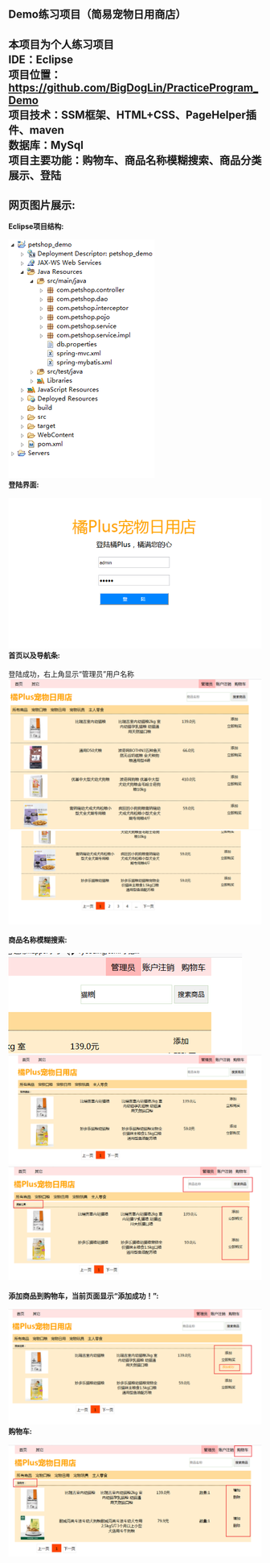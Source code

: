 Demo练习项目（简易宠物日用商店）
---
本项目为个人练习项目<br>
IDE：Eclipse<br>
项目位置：https://github.com/BigDogLin/PracticeProgram_Demo<br>
项目技术：SSM框架、HTML+CSS、PageHelper插件、maven<br>
数据库：MySql<br>
项目主要功能：购物车、商品名称模糊搜索、商品分类展示、登陆<br>
---
## 网页图片展示:
**Eclipse项目结构:**<br><br>
![petshop](https://raw.githubusercontent.com/BigDogLin/PracticeProgram_Demo/master/introdImage/QQ浏览器截图20181205121145.png "项目结构")<br>
**登陆界面:**<br><br>
![petshop](https://raw.githubusercontent.com/BigDogLin/PracticeProgram_Demo/master/introdImage/loginPage.png "登陆界面")<br>
**首页以及导航条:**<br><br>
登陆成功，右上角显示“管理员”用户名称
![petshop](https://raw.githubusercontent.com/BigDogLin/PracticeProgram_Demo/master/introdImage/QQ浏览器截图20181205143555.png "首页")
![petshop](https://raw.githubusercontent.com/BigDogLin/PracticeProgram_Demo/master/introdImage/QQ浏览器截图20181205143603.png "导航条")
<br><br>
**商品名称模糊搜索:**<br><br>
![petshop](https://raw.githubusercontent.com/BigDogLin/PracticeProgram_Demo/master/introdImage/QQ浏览器截图20181205143615.png "搜索框")
![petshop](https://raw.githubusercontent.com/BigDogLin/PracticeProgram_Demo/master/introdImage/QQ浏览器截图20181205143626.png "搜索结果")
![petshop](https://raw.githubusercontent.com/BigDogLin/PracticeProgram_Demo/master/introdImage/QQ浏览器截图20181205144037.png "搜索页面")
<br><br>
**添加商品到购物车，当前页面显示“添加成功！”:**<br><br>
![petshop](https://raw.githubusercontent.com/BigDogLin/PracticeProgram_Demo/master/introdImage/QQ浏览器截图20181205143722.png "添加成功")
**购物车:**<br><br>
![petshop](https://raw.githubusercontent.com/BigDogLin/PracticeProgram_Demo/master/introdImage/QQ浏览器截图20181205144012.png "购物车")

